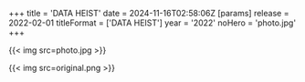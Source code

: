 +++
title = 'DATA HEIST'
date = 2024-11-16T02:58:06Z
[params]
    release = 2022-02-01
    titleFormat = ['DATA HEIST']
    year = '2022'
    noHero = 'photo.jpg'
+++

{{< img src=photo.jpg >}}

{{< img src=original.png >}}